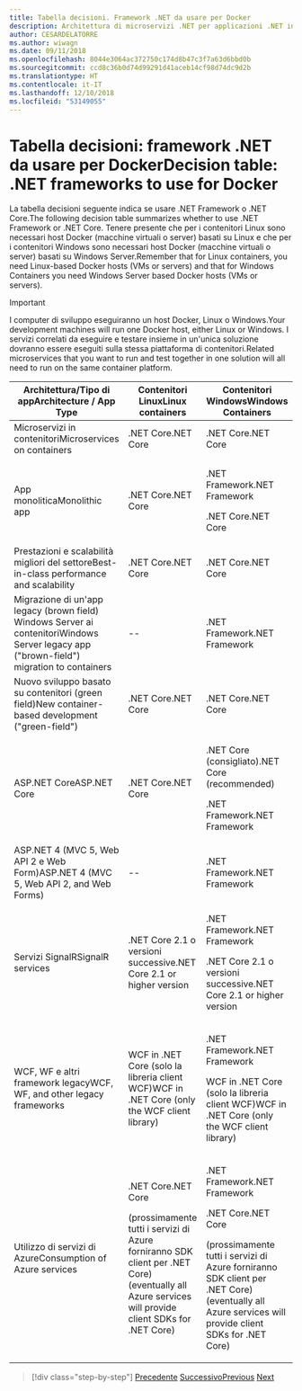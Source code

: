 ```yaml
---
title: Tabella decisioni. Framework .NET da usare per Docker
description: Architettura di microservizi .NET per applicazioni .NET in contenitori | Tabella decisioni, framework .NET da usare per Docker
author: CESARDELATORRE
ms.author: wiwagn
ms.date: 09/11/2018
ms.openlocfilehash: 8044e3064ac372750c174d8b47c3f7a63d6bbd0b
ms.sourcegitcommit: ccd8c36b0d74d99291d41aceb14cf98d74dc9d2b
ms.translationtype: HT
ms.contentlocale: it-IT
ms.lasthandoff: 12/10/2018
ms.locfileid: "53149055"
---
```

# <a name="decision-table-net-frameworks-to-use-for-docker"></a><span data-ttu-id="61908-104">Tabella decisioni: framework .NET da usare per Docker</span><span class="sxs-lookup"><span data-stu-id="61908-104">Decision table: .NET frameworks to use for Docker</span></span>

<span data-ttu-id="61908-105">La tabella decisioni seguente indica se usare .NET Framework o .NET Core.</span><span class="sxs-lookup"><span data-stu-id="61908-105">The following decision table summarizes whether to use .NET Framework or .NET Core.</span></span> <span data-ttu-id="61908-106">Tenere presente che per i contenitori Linux sono necessari host Docker (macchine virtuali o server) basati su Linux e che per i contenitori Windows sono necessari host Docker (macchine virtuali o server) basati su Windows Server.</span><span class="sxs-lookup"><span data-stu-id="61908-106">Remember that for Linux containers, you need Linux-based Docker hosts (VMs or servers) and that for Windows Containers you need Windows Server based Docker hosts (VMs or servers).</span></span>

> [!IMPORTANT]
> <span data-ttu-id="61908-107">I computer di sviluppo eseguiranno un host Docker, Linux o Windows.</span><span class="sxs-lookup"><span data-stu-id="61908-107">Your development machines will run one Docker host, either Linux or Windows.</span></span> <span data-ttu-id="61908-108">I servizi correlati da eseguire e testare insieme in un'unica soluzione dovranno essere eseguiti sulla stessa piattaforma di contenitori.</span><span class="sxs-lookup"><span data-stu-id="61908-108">Related microservices that you want to run and test together in one solution will all need to run on the same container platform.</span></span>

<table>
<thead>
<tr class="header">
<th><span data-ttu-id="61908-109"><strong>Architettura/Tipo di app</strong></span><span class="sxs-lookup"><span data-stu-id="61908-109"><strong>Architecture / App Type</strong></span></span></th>
<th><span data-ttu-id="61908-110"><strong>Contenitori Linux</strong></span><span class="sxs-lookup"><span data-stu-id="61908-110"><strong>Linux containers</strong></span></span></th>
<th><span data-ttu-id="61908-111"><strong>Contenitori Windows</strong></span><span class="sxs-lookup"><span data-stu-id="61908-111"><strong>Windows Containers</strong></span></span></th>
</tr>
</thead>
<tbody>
<tr class="odd">
<td><span data-ttu-id="61908-112">Microservizi in contenitori</span><span class="sxs-lookup"><span data-stu-id="61908-112">Microservices on containers</span></span></td>
<td><span data-ttu-id="61908-113">.NET Core</span><span class="sxs-lookup"><span data-stu-id="61908-113">.NET Core</span></span></td>
<td><span data-ttu-id="61908-114">.NET Core</span><span class="sxs-lookup"><span data-stu-id="61908-114">.NET Core</span></span></td>
</tr>
<tr class="even">
<td><span data-ttu-id="61908-115">App monolitica</span><span class="sxs-lookup"><span data-stu-id="61908-115">Monolithic app</span></span></td>
<td><span data-ttu-id="61908-116">.NET Core</span><span class="sxs-lookup"><span data-stu-id="61908-116">.NET Core</span></span></td>
<td><p><span data-ttu-id="61908-117">.NET Framework</span><span class="sxs-lookup"><span data-stu-id="61908-117">.NET Framework</span></span></p>
<p><span data-ttu-id="61908-118">.NET Core</span><span class="sxs-lookup"><span data-stu-id="61908-118">.NET Core</span></span></p></td>
</tr>
<tr class="odd">
<td><span data-ttu-id="61908-119">Prestazioni e scalabilità migliori del settore</span><span class="sxs-lookup"><span data-stu-id="61908-119">Best-in-class performance and scalability</span></span></td>
<td><span data-ttu-id="61908-120">.NET Core</span><span class="sxs-lookup"><span data-stu-id="61908-120">.NET Core</span></span></td>
<td><span data-ttu-id="61908-121">.NET Core</span><span class="sxs-lookup"><span data-stu-id="61908-121">.NET Core</span></span></td>
</tr>
<tr class="even">
<td><span data-ttu-id="61908-122">Migrazione di un'app legacy (brown field) Windows Server ai contenitori</span><span class="sxs-lookup"><span data-stu-id="61908-122">Windows Server legacy app ("brown-field") migration to containers</span></span></td>
<td>--</td>
<td><span data-ttu-id="61908-123">.NET Framework</span><span class="sxs-lookup"><span data-stu-id="61908-123">.NET Framework</span></span></td>
</tr>
<tr class="odd">
<td><span data-ttu-id="61908-124">Nuovo sviluppo basato su contenitori (green field)</span><span class="sxs-lookup"><span data-stu-id="61908-124">New container-based development ("green-field")</span></span></td>
<td><span data-ttu-id="61908-125">.NET Core</span><span class="sxs-lookup"><span data-stu-id="61908-125">.NET Core</span></span></td>
<td><span data-ttu-id="61908-126">.NET Core</span><span class="sxs-lookup"><span data-stu-id="61908-126">.NET Core</span></span></td>
</tr>
<tr class="even">
<td><span data-ttu-id="61908-127">ASP.NET Core</span><span class="sxs-lookup"><span data-stu-id="61908-127">ASP.NET Core</span></span></td>
<td><span data-ttu-id="61908-128">.NET Core</span><span class="sxs-lookup"><span data-stu-id="61908-128">.NET Core</span></span></td>
<td><p><span data-ttu-id="61908-129">.NET Core (consigliato)</span><span class="sxs-lookup"><span data-stu-id="61908-129">.NET Core (recommended)</span></span></p>
<p><span data-ttu-id="61908-130">.NET Framework</span><span class="sxs-lookup"><span data-stu-id="61908-130">.NET Framework</span></span></p></td>
</tr>
<tr class="odd">
<td><span data-ttu-id="61908-131">ASP.NET 4 (MVC 5, Web API 2 e Web Form)</span><span class="sxs-lookup"><span data-stu-id="61908-131">ASP.NET 4 (MVC 5, Web API 2, and Web Forms)</span></span></td>
<td>--</td>
<td><span data-ttu-id="61908-132">.NET Framework</span><span class="sxs-lookup"><span data-stu-id="61908-132">.NET Framework</span></span></td>
</tr>
<tr class="even">
<td><span data-ttu-id="61908-133">Servizi SignalR</span><span class="sxs-lookup"><span data-stu-id="61908-133">SignalR services</span></span></td>
<td><span data-ttu-id="61908-134">.NET Core 2.1 o versioni successive</span><span class="sxs-lookup"><span data-stu-id="61908-134">.NET Core 2.1 or higher version</span></span></td>
<td><p><span data-ttu-id="61908-135">.NET Framework</span><span class="sxs-lookup"><span data-stu-id="61908-135">.NET Framework</span></span></p>
<p><span data-ttu-id="61908-136">.NET Core 2.1 o versioni successive</span><span class="sxs-lookup"><span data-stu-id="61908-136">.NET Core 2.1 or higher version</span></span></p></td>
</tr>
<tr class="odd">
<td><span data-ttu-id="61908-137">WCF, WF e altri framework legacy</span><span class="sxs-lookup"><span data-stu-id="61908-137">WCF, WF, and other legacy frameworks</span></span></td>
<td><span data-ttu-id="61908-138">WCF in .NET Core (solo la libreria client WCF)</span><span class="sxs-lookup"><span data-stu-id="61908-138">WCF in .NET Core (only the WCF client library)</span></span></td>
<td><p><span data-ttu-id="61908-139">.NET Framework</span><span class="sxs-lookup"><span data-stu-id="61908-139">.NET Framework</span></span></p>
<p><span data-ttu-id="61908-140">WCF in .NET Core (solo la libreria client WCF)</span><span class="sxs-lookup"><span data-stu-id="61908-140">WCF in .NET Core (only the WCF client library)</span></span></p></td>
</tr>
<tr class="even">
<td><span data-ttu-id="61908-141">Utilizzo di servizi di Azure</span><span class="sxs-lookup"><span data-stu-id="61908-141">Consumption of Azure services</span></span></td>
<td><p><span data-ttu-id="61908-142">.NET Core</span><span class="sxs-lookup"><span data-stu-id="61908-142">.NET Core</span></span></p>
<p><span data-ttu-id="61908-143">(prossimamente tutti i servizi di Azure forniranno SDK client per .NET Core)</span><span class="sxs-lookup"><span data-stu-id="61908-143">(eventually all Azure services will provide client SDKs for .NET Core)</span></span></p></td>
<td><p><span data-ttu-id="61908-144">.NET Framework</span><span class="sxs-lookup"><span data-stu-id="61908-144">.NET Framework</span></span></p>
<p><span data-ttu-id="61908-145">.NET Core</span><span class="sxs-lookup"><span data-stu-id="61908-145">.NET Core</span></span></p>
<p><span data-ttu-id="61908-146">(prossimamente tutti i servizi di Azure forniranno SDK client per .NET Core)</span><span class="sxs-lookup"><span data-stu-id="61908-146">(eventually all Azure services will provide client SDKs for .NET Core)</span></span></p></td>
</tr>
</tbody>
</table>

>[!div class="step-by-step"]
><span data-ttu-id="61908-147">[Precedente](net-framework-container-scenarios.md)
>[Successivo](net-container-os-targets.md)</span><span class="sxs-lookup"><span data-stu-id="61908-147">[Previous](net-framework-container-scenarios.md)
[Next](net-container-os-targets.md)</span></span>